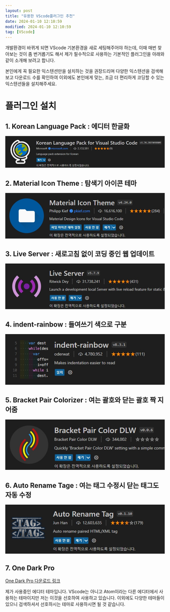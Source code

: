 ```yaml
---
layout: post
title: "유용한 VScode플러그인 추천"
date: 2024-01-10 12:10:59
modified: 2024-01-10 12:10:59
tag: [VScode]
---
```


개발환경이 바뀌게 되면 VScode 기본환경을 새로 세팅해주어야 하는데, 이때 매번 찾아보는 것이 좀 번거롭기도 해서 제가 필수적으로 사용하는 기본적인 플러그인을 아래와 같이 소개해 보려고 합니다.

본인에게 꼭 필요한 익스텐션만을 설치하는 것을 권장드리며 다양한 익스텐션을 검색해보고 다운로드 수를 확인하여 이외에도 본인에게 맞는, 조금 더 편리하게 코딩할 수 있는 익스텐션들을 설치해주세요.

# 플러그인 설치

## 1. Korean Language Pack : 에디터 한글화

![plugin01](/assets/img/posts/plugin-korean.jpeg)

## 2. Material Icon Theme : 탐색기 아이콘 테마

![plugin02](/assets/img/posts/plugin-material.jpeg)

## 3. Live Server : 새로고침 없이 코딩 중인 웹 업데이트

![plugin03](/assets/img/posts/plugin-server.jpeg)

## 4. indent-rainbow : 들여쓰기 색으로 구분

![plugin04](/assets/img/posts/plugin-rainbow.jpeg)

## 5. Bracket Pair Colorizer : 여는 괄호와 닫는 괄호 짝 지어줌

![plugin05](/assets/img/posts/plugin-bracket.jpeg)

## 6. Auto Rename Tage : 여는 태그 수정시 닫는 태그도 자동 수정

![plugin06](/assets/img/posts/plugin-auto.jpeg)

## 7. One Dark Pro

[One Dark Pro 다운로드 링크 ](https://marketplace.visualstudio.com/items?itemName=zhuangtongfa.Material-theme)

제가 사용중인 에디터 테마입니다. VScode는 아니고 Atom이라는 다른 에디터에서 사용하는 테마이지만 저는 이것을 선호하여 사용하고 있습니다.
이외에도 다양한 테마들이 있으니 검색하셔서 선호하시는 테마로 사용하시면 될 것 같습니다.
